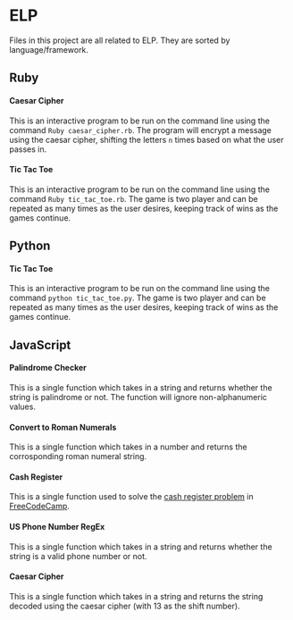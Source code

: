 # ELP
Files in this project are all related to ELP. They are sorted by language/framework.

## Ruby
#### Caesar Cipher
This is an interactive program to be run on the command line using the command `Ruby caesar_cipher.rb`. 
The program will encrypt a message using the caesar cipher, shifting the letters `n` times based on what the user passes in.
#### Tic Tac Toe
This is an interactive program to be run on the command line using the command `Ruby tic_tac_toe.rb`. 
The game is two player and can be repeated as many times as the user desires, keeping track of wins as the games continue.

## Python
#### Tic Tac Toe
This is an interactive program to be run on the command line using the command `python tic_tac_toe.py`. 
The game is two player and can be repeated as many times as the user desires, keeping track of wins as the games continue.

## JavaScript
#### Palindrome Checker
This is a single function which takes in a string and returns whether the string is palindrome or not. The function will ignore non-alphanumeric values.
#### Convert to Roman Numerals
This is a single function which takes in a number and returns the corrosponding roman numeral string.
#### Cash Register
This is a single function used to solve the [cash register problem](https://www.freecodecamp.org/learn/javascript-algorithms-and-data-structures/javascript-algorithms-and-data-structures-projects/cash-register)
in [FreeCodeCamp](https://www.freecodecamp.org/).
#### US Phone Number RegEx
This is a single function which takes in a string and returns whether the string is a valid phone number or not.
#### Caesar Cipher
This is a single function which takes in a string and returns the string decoded using the caesar cipher (with 13 as the shift number).
